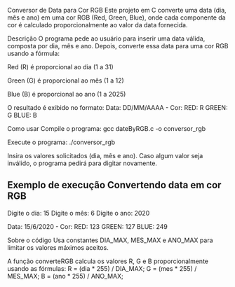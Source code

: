Conversor de Data para Cor RGB
Este projeto em C converte uma data (dia, mês e ano) em uma cor RGB (Red, Green, Blue), onde cada componente da cor é calculado proporcionalmente ao valor da data fornecida.

Descrição
O programa pede ao usuário para inserir uma data válida, composta por dia, mês e ano. Depois, converte essa data para uma cor RGB usando a fórmula:

Red (R) é proporcional ao dia (1 a 31)

Green (G) é proporcional ao mês (1 a 12)

Blue (B) é proporcional ao ano (1 a 2025)

O resultado é exibido no formato:
Data: DD/MM/AAAA - Cor: RED: R GREEN: G BLUE: B

Como usar
Compile o programa:
gcc dateByRGB.c -o conversor_rgb

Execute o programa:
./conversor_rgb

Insira os valores solicitados (dia, mês e ano). Caso algum valor seja inválido, o programa pedirá para digitar novamente.

Exemplo de execução
Convertendo data em cor RGB
---------------------------
Digite o dia: 15
Digite o mês: 6
Digite o ano: 2020

Data: 15/6/2020 - Cor: RED: 123 GREEN: 127 BLUE: 249

Sobre o código
Usa constantes DIA_MAX, MES_MAX e ANO_MAX para limitar os valores máximos aceitos.

A função converteRGB calcula os valores R, G e B proporcionalmente usando as fórmulas:
R = (dia * 255) / DIA_MAX;
G = (mes * 255) / MES_MAX;
B = (ano * 255) / ANO_MAX;
